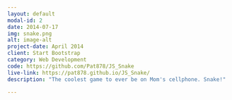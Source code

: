 ```yaml
---
layout: default
modal-id: 2
date: 2014-07-17
img: snake.png
alt: image-alt
project-date: April 2014
client: Start Bootstrap
category: Web Development
code: https://github.com/Pat878/JS_Snake
live-link: https://pat878.github.io/JS_Snake/
description: "The coolest game to ever be on Mom's cellphone. Snake!"

---
```

